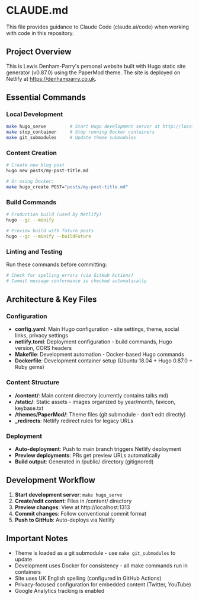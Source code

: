 # CLAUDE.md

This file provides guidance to Claude Code (claude.ai/code) when working with code in this repository.

## Project Overview
This is Lewis Denham-Parry's personal website built with Hugo static site generator (v0.87.0) using the PaperMod theme. The site is deployed on Netlify at https://denhamparry.co.uk.

## Essential Commands

### Local Development
```bash
make hugo_serve         # Start Hugo development server at http://localhost:1313 (runs in Docker)
make stop_container     # Stop running Docker containers
make git_submodules     # Update theme submodules
```

### Content Creation
```bash
# Create new blog post
hugo new posts/my-post-title.md

# Or using Docker:
make hugo_create POST="posts/my-post-title.md"
```

### Build Commands
```bash
# Production build (used by Netlify)
hugo --gc --minify

# Preview build with future posts
hugo --gc --minify --buildFuture
```

### Linting and Testing
Run these commands before committing:
```bash
# Check for spelling errors (via GitHub Actions)
# Commit message conformance is checked automatically
```

## Architecture & Key Files

### Configuration
- **config.yaml**: Main Hugo configuration - site settings, theme, social links, privacy settings
- **netlify.toml**: Deployment configuration - build commands, Hugo version, CORS headers
- **Makefile**: Development automation - Docker-based Hugo commands
- **Dockerfile**: Development container setup (Ubuntu 18.04 + Hugo 0.87.0 + Ruby gems)

### Content Structure
- **/content/**: Main content directory (currently contains talks.md)
- **/static/**: Static assets - images organized by year/month, favicon, keybase.txt
- **/themes/PaperMod/**: Theme files (git submodule - don't edit directly)
- **_redirects**: Netlify redirect rules for legacy URLs

### Deployment
- **Auto-deployment**: Push to main branch triggers Netlify deployment
- **Preview deployments**: PRs get preview URLs automatically
- **Build output**: Generated in /public/ directory (gitignored)

## Development Workflow

1. **Start development server**: `make hugo_serve`
2. **Create/edit content**: Files in /content/ directory
3. **Preview changes**: View at http://localhost:1313
4. **Commit changes**: Follow conventional commit format
5. **Push to GitHub**: Auto-deploys via Netlify

## Important Notes

- Theme is loaded as a git submodule - use `make git_submodules` to update
- Development uses Docker for consistency - all make commands run in containers
- Site uses UK English spelling (configured in GitHub Actions)
- Privacy-focused configuration for embedded content (Twitter, YouTube)
- Google Analytics tracking is enabled